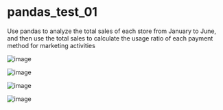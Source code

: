 # pandas_test_01
Use pandas to analyze the total sales of each store from January to June, and then use the total sales to calculate the usage ratio of each payment method for marketing activities

![image](https://github.com/user-attachments/assets/2741a7e9-239a-4b53-84db-053c5953d312)

![image](https://github.com/user-attachments/assets/df02ed12-1017-4a70-a574-3e79828b6478)

![image](https://github.com/user-attachments/assets/448012fc-e16f-40a7-a843-8067a8b8897a)

![image](https://github.com/user-attachments/assets/80cbdf61-4f4d-4f4b-afc1-efd9256f64a4)

